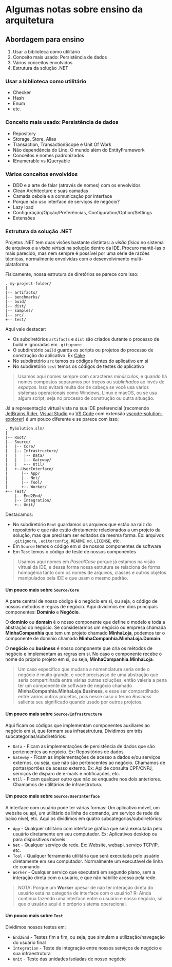 Algumas notas sobre ensino da arquitetura
=========================================

## Abordagem para ensino

1. Usar a biblioteca como utilitário
2. Conceito mais usado: Persistência de dados
3. Vários conceitos envolvidos
4. Estrutura da solução .NET

### Usar a biblioteca como utilitário

- Checker
- Hash
- Enum
- etc.

### Conceito mais usado: Persistência de dados

- Repository
- Storage, Store, Alias
- Transaction, TransactionScope e Unit Of Work
- Não dependência do Linq. O mundo além do EntityFramework
- Conceitos e nomes padronizados
- IEnumerable vs IQueryable

### Vários conceitos envolvidos

- DDD e a arte de falar (através de nomes) com os envolvidos
- Clean Architecture e suas camadas
- Camada cebola e a comunicação por interface
- Porque não uso interface de serviços de negócio?
- Lazy load
- Configuração/Opção/Preferências, Configuration/Option/Settings
- Extensões

### Estrutura da solução .NET

Projetos .NET tem duas visões bastante distintas: a _visão física_ no sistema de arquivos e a _visão virtual_ na
solução dentro da IDE. Procuro mantê-las o mais parecido, mas nem sempre é possível por uma série de
razões técnicas, normalmente envolvidas com o desenvolvimento multi-plataforma.

Fisicamente, nossa estrutura de diretórios se parece com isso:
```
. my-project-folder/
|
|-- artifacts/
|-- benchmarks/
|-- buid/
|-- dist/
|-- samples/
|-- src/
+-- test/
```

Aqui vale destacar:

* Os subdiretórios `artifacts` e `dist` são criados durante o processo de build e ignoradas em `.gitignore`
* O subdiretório `build` guarda os scripts ou projetos do processo de construção do aplicativo. Ex [Cake](https://cakebuild.net)
* No subdiretório `src` temos os códigos fontes do aplicativo em si
* No subdiretório `test` temos os códigos de testes do aplicativo

> Usamos aqui nomes sempre com caracteres *minúsculos*, e quando há nomes compostos separamos por 
> *traços* ou *sublinhados* ao invés de *espaços*. Isso evitará muita dor de cabeça se você usa vários sistemas operacionais
> como Windows, Linux e macOS, ou se usa algum script, seja no processo de construção ou outra situação.

Já a representação virtual vista na sua IDE preferencial (recomendo [JetBrains Rider](https://www.jetbrains.com/rider), [Visual Studio](https://visualstudio.com) ou [VS Code](https://code.visualstudio.com) com extensão [vscode-solution-explorer](https://github.com/fernandoescolar/vscode-solution-explorer)) é um pouco diferente e se parece com isso:
```
. MySolution.sln/
|
|-- Root/
|-- Source/
|   |-- Core/
|   |-- Infrastructure/
|   |   |-- Data/
|   |   |-- Gateway/
|   |   +-- Util/
|   +--UserInterface/
|      |-- App/
|      |-- Net/
|      |-- Tool/
|      +-- Worker/
+-- Test/
    |-- End2End/
    |-- Integration/
    +-- Unit/
```

Destacamos:

* No subdiretório `Root` guardamos os arquivos que estão na raiz do repositório e que não estão diretamente
  relacionados a um projeto da solução, mas que precisam ser editados da mesma forma.
  Ex: arquivos `.gitignore`, `.editorconfig`, `README.md`, `LICENSE`, etc.
* Em `Source` temos o código em si de nossos componentes de software
* Em `Test` temos o código de teste de nossos componentes

> Usamos aqui nomes em *PascalCase* porque já estamos na visão virtual da IDE, e dessa forma nossa estrutura
> se relaciona de forma homogênia tanto com os nomes de arquivos, classes e outros objetos manipulados pela IDE
> e que usam o mesmo padrão.
 
#### Um pouco mais sobre `Source/Core`

A parte central de nosso código é o negócio em si, ou seja, o código de nossos métodos e regras de negócio.
Aqui dividimos em dois principais componentes: **Domínio** e **Negócio**.

O **domínio** ou **domain** é o nosso componente que define o modelo e toda a abstração do negócio.
Se considerarmos um negócio ou empresa chamada **MinhaCompanhia** que tem um projeto chamado **MinhaLoja**,
podemos ter o componente de domínio chamado **MinhaCompanhia.MinhaLoja.Domain**.

O **negócio** ou **business** é nosso componente que cria os métodos de negócio e implementam as regras
em si. No caso o componente recebe o nome do próprio projeto em si, ou seja, **MinhaCompanhia.MinhaLoja**.

> Um caso específico que mudaria a nomenclatura seria onde o negócio é muito grande, e você precisasse
> de uma abstração que seria compartilhada entre várias outras soluções, então valeria a pena ter um 
> componente de software de negócio chamado **MinhaCompanhia.MinhaLoja.Business**, e esse ser compartilhado
> entre vários outros projetos, pois nesse caso o termo *Business* salienta seu significado quando usado
> por outros projetos.

#### Um pouco mais sobre `Source/Infrastructure`

Aqui ficam os códigos que implementam componentes auxiliares ao negócio em si, que formam sua infraestrutura.
Dividimos em três subcategorias/subdiretórios:

* `Data` - Ficam as implementações de persistência de dados que são pertencentes ao negócio.
  Ex: Repositórios de dados
* `Gateway` - Ficam as implementações de acesso a dados e/ou serviços externos, ou seja,
  que não são pertencentes ao negócio. Chamamos de portas/portões de acesso externo.
  Ex: Api de consulta CPF/CNPJ, serviços de disparo de e-mails e notificações, etc.
* `Util` - Ficam qualquer outro que não se enquadre nos dois anteriores. Chamamos de utilitários de
  infraestrutura.

#### Um pouco mais sobre `Source/UserInterface`

A interface com usuário pode ter várias formas: Um aplicativo móvel, um website ou api, um utilitário de linha
de comando, um serviço de rede de baixo nível, etc.
Aqui os dividimos em quatro subcategorias/subdiretórios:

* `App` - Qualquer utilitário com interface gráfica que será executada pelo usuário diretamente em seu
  computador. Ex: Aplicativos desktop ou para dispositivos móveis
* `Net` - Qualquer serviço de rede. Ex: Website, webapi, serviço TCP/IP, etc.
* `Tool` - Qualquer ferramenta utilitária que será executada pelo usuário diretamente em seu computador.
  Normalmente um executável de linha de comando
* `Worker` - Qualquer serviço que executará em segundo plano, sem a interação direta com o usuário, e
  que não habilite acesso pela rede.
  
> NOTA: Porque um **Worker** apesar de não ter interação direta do usuário está na categoria de
> interface com o usuário? R: Ainda continua fazendo uma interface entre o usuário e nosso negócio, só que
> o usuário aqui é o próprio sistema operacional.

#### Um pouco mais sobre `Test`

Dividimos nossos testes em:

* `End2End` - Testes fim a fim, ou seja, que simulam a utilização/navegação do usuário final
* `Integration` - Teste de integração entre nossos serviços de negócio e sua infraestrutura
* `Unit` - Teste das unidades isoladas de nosso negócio
